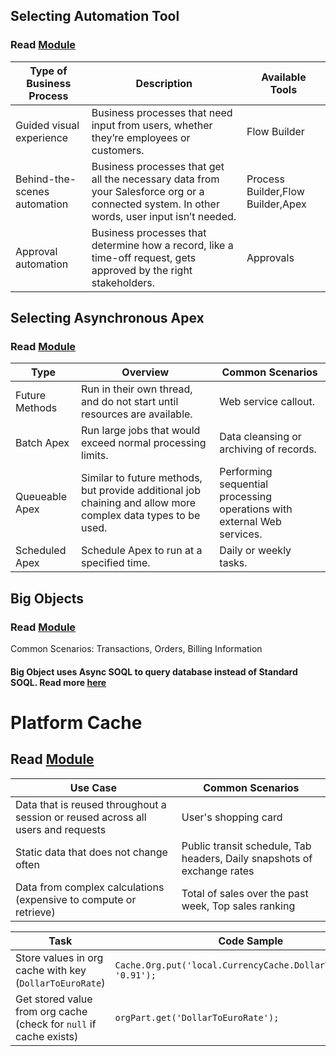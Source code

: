 ## Selecting Automation Tool

### Read [Module](https://trailhead.salesforce.com/en/content/learn/modules/business_process_automation/process_whichtool)

| Type of Business Process     | Description                                                                                                                                 | Available Tools                   |
| ---------------------------- | ------------------------------------------------------------------------------------------------------------------------------------------- | --------------------------------- |
| Guided visual experience     | Business processes that need input from users, whether they’re employees or customers.                                                      | Flow Builder                      |
| Behind-the-scenes automation | Business processes that get all the necessary data from your Salesforce org or a connected system. In other words, user input isn’t needed. | Process Builder,Flow Builder,Apex |
| Approval automation          | Business processes that determine how a record, like a time-off request, gets approved by the right stakeholders.                           | Approvals                         |

## Selecting Asynchronous Apex

### Read [Module](https://trailhead.salesforce.com/en/content/learn/modules/asynchronous_apex/async_apex_introduction)

| Type           | Overview                                                                                                     | Common Scenarios                                                        |
| -------------- | ------------------------------------------------------------------------------------------------------------ | ----------------------------------------------------------------------- |
| Future Methods | Run in their own thread, and do not start until resources are available.                                     | Web service callout.                                                    |
| Batch Apex     | Run large jobs that would exceed normal processing limits.                                                   | Data cleansing or archiving of records.                                 |
| Queueable Apex | Similar to future methods, but provide additional job chaining and allow more complex data types to be used. | Performing sequential processing operations with external Web services. |
| Scheduled Apex | Schedule Apex to run at a specified time.                                                                    | Daily or weekly tasks.                                                  |

## Big Objects

### Read [Module](https://trailhead.salesforce.com/content/learn/modules/big_objects)

Common Scenarios: Transactions, Orders, Billing Information

#### Big Object uses Async SOQL to query database instead of Standard SOQL. Read more [here](https://developer.salesforce.com/docs/atlas.en-us.222.0.bigobjects.meta/bigobjects/async_query_overview.htm)

# Platform Cache

## Read [Module](https://trailhead.salesforce.com/en/content/learn/modules/platform_cache)

| Use Case                                                                         | Common Scenarios                                                        |
| -------------------------------------------------------------------------------- | ----------------------------------------------------------------------- |
| Data that is reused throughout a session or reused across all users and requests | User's shopping card                                                    |
| Static data that does not change often                                           | Public transit schedule, Tab headers, Daily snapshots of exchange rates |
| Data from complex calculations (expensive to compute or retrieve)                | Total of sales over the past week, Top sales ranking                    |

| Task                                                               | Code Sample                                                      |
| ------------------------------------------------------------------ | ---------------------------------------------------------------- |
| Store values in org cache with key (`DollarToEuroRate`)            | `Cache.Org.put('local.CurrencyCache.DollarToEuroRate', '0.91');` |
| Get stored value from org cache (check for `null` if cache exists) | `orgPart.get('DollarToEuroRate');`                               |
